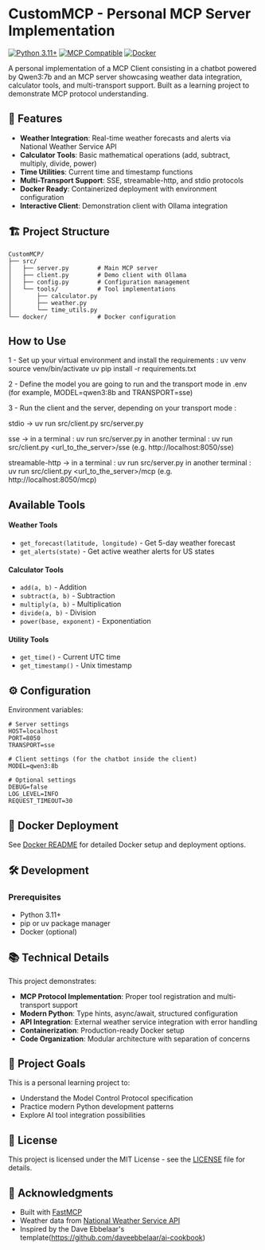 # CustomMCP - Personal MCP Server Implementation

[![Python 3.11+](https://img.shields.io/badge/python-3.11+-blue.svg)](https://www.python.org/downloads/)
[![MCP Compatible](https://img.shields.io/badge/MCP-Compatible-blue.svg)](https://modelcontextprotocol.io)
[![Docker](https://img.shields.io/badge/docker-ready-blue.svg)](https://docker.com)

A personal implementation of a MCP Client consisting in a chatbot powered by Qwen3:7b and an MCP server showcasing weather data integration, calculator tools, and multi-transport support. Built as a learning project to demonstrate MCP protocol understanding.

## 🚀 Features

- **Weather Integration**: Real-time weather forecasts and alerts via National Weather Service API
- **Calculator Tools**: Basic mathematical operations (add, subtract, multiply, divide, power)
- **Time Utilities**: Current time and timestamp functions
- **Multi-Transport Support**: SSE, streamable-http, and stdio protocols
- **Docker Ready**: Containerized deployment with environment configuration
- **Interactive Client**: Demonstration client with Ollama integration

## 🏗️ Project Structure

```
CustomMCP/
├── src/
│   ├── server.py        # Main MCP server
│   ├── client.py        # Demo client with Ollama
│   ├── config.py        # Configuration management
│   └── tools/           # Tool implementations
│       ├── calculator.py
│       ├── weather.py
│       └── time_utils.py
└── docker/              # Docker configuration

```

## How to Use

1 - Set up your virtual environment and install the requirements :
uv venv
source venv/bin/activate
uv pip install -r requirements.txt

2 - Define the model you are going to run and the transport mode in .env (for example, MODEL=qwen3:8b and TRANSPORT=sse)

3 - Run the client and the server, depending on your transport mode :

stdio -> uv run src/client.py src/server.py

sse -> in a terminal : uv run src/server.py 
       in another terminal : uv run src/client.py <url_to_the_server>/sse     (e.g. http://localhost:8050/sse)

streamable-http -> in a terminal : uv run src/server.py 
                   in another terminal : uv run src/client.py <url_to_the_server>/mcp     (e.g. http://localhost:8050/mcp)



## Available Tools

#### Weather Tools
- `get_forecast(latitude, longitude)` - Get 5-day weather forecast
- `get_alerts(state)` - Get active weather alerts for US states

#### Calculator Tools
- `add(a, b)` - Addition
- `subtract(a, b)` - Subtraction  
- `multiply(a, b)` - Multiplication
- `divide(a, b)` - Division
- `power(base, exponent)` - Exponentiation

#### Utility Tools
- `get_time()` - Current UTC time
- `get_timestamp()` - Unix timestamp

## ⚙️ Configuration

Environment variables:

```env
# Server settings
HOST=localhost
PORT=8050
TRANSPORT=sse

# Client settings (for the chatbot inside the client)
MODEL=qwen3:8b

# Optional settings
DEBUG=false
LOG_LEVEL=INFO
REQUEST_TIMEOUT=30
```

## 🐳 Docker Deployment

See [Docker README](docker/README.md) for detailed Docker setup and deployment options.

## 🛠️ Development

### Prerequisites
- Python 3.11+
- pip or uv package manager
- Docker (optional)



## 📚 Technical Details

This project demonstrates:
- **MCP Protocol Implementation**: Proper tool registration and multi-transport support
- **Modern Python**: Type hints, async/await, structured configuration
- **API Integration**: External weather service integration with error handling
- **Containerization**: Production-ready Docker setup
- **Code Organization**: Modular architecture with separation of concerns

## 🎯 Project Goals

This is a personal learning project to:
- Understand the Model Control Protocol specification
- Practice modern Python development patterns
- Explore AI tool integration possibilities

## 📄 License

This project is licensed under the MIT License - see the [LICENSE](LICENSE) file for details.

## 🙏 Acknowledgments

- Built with [FastMCP](https://github.com/modelcontextprotocol/python-sdk)
- Weather data from [National Weather Service API](https://www.weather.gov/documentation/services-web-api)
- Inspired by the Dave Ebbelaar's template(https://github.com/daveebbelaar/ai-cookbook)
